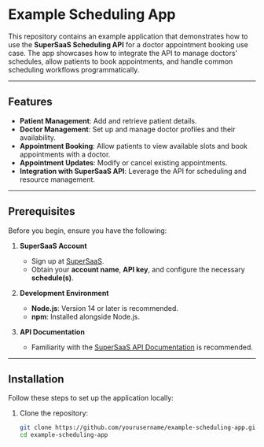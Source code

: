 # Example Scheduling App  

This repository contains an example application that demonstrates how to use the **SuperSaaS Scheduling API** for a doctor appointment booking use case. The app showcases how to integrate the API to manage doctors' schedules, allow patients to book appointments, and handle common scheduling workflows programmatically.  

---

## Features  

- **Patient Management**: Add and retrieve patient details.  
- **Doctor Management**: Set up and manage doctor profiles and their availability.  
- **Appointment Booking**: Allow patients to view available slots and book appointments with a doctor.  
- **Appointment Updates**: Modify or cancel existing appointments.  
- **Integration with SuperSaaS API**: Leverage the API for scheduling and resource management.  

---

## Prerequisites  

Before you begin, ensure you have the following:  

1. **SuperSaaS Account**  
   - Sign up at [SuperSaaS](https://www.supersaas.com/).  
   - Obtain your **account name**, **API key**, and configure the necessary **schedule(s)**.  

2. **Development Environment**  
   - **Node.js**: Version 14 or later is recommended.  
   - **npm**: Installed alongside Node.js.  

3. **API Documentation**  
   - Familiarity with the [SuperSaaS API Documentation](https://www.supersaas.com/info/dev) is recommended.  

---

## Installation  

Follow these steps to set up the application locally:  

1. Clone the repository:  
   ```bash
   git clone https://github.com/yourusername/example-scheduling-app.git
   cd example-scheduling-app
